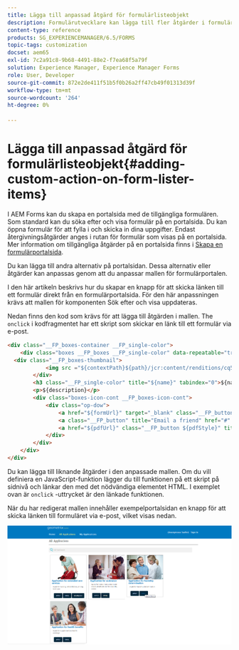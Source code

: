 ```yaml
---
title: Lägga till anpassad åtgärd för formulärlisteobjekt
description: Formulärutvecklare kan lägga till fler åtgärder i formulärportalsidan. Som standard kan du använda formulärlistan för att öppna formuläret, fylla i det och skicka det.
content-type: reference
products: SG_EXPERIENCEMANAGER/6.5/FORMS
topic-tags: customization
docset: aem65
exl-id: 7c2a91c8-9b68-4491-88e2-f7ea68f5a79f
solution: Experience Manager, Experience Manager Forms
role: User, Developer
source-git-commit: 872e2de411f51b5f0b26a2ff47cb49f01313d39f
workflow-type: tm+mt
source-wordcount: '264'
ht-degree: 0%

---
```


# Lägga till anpassad åtgärd för formulärlisteobjekt{#adding-custom-action-on-form-lister-items}

I AEM Forms kan du skapa en portalsida med de tillgängliga formulären. Som standard kan du söka efter och visa formulär på en portalsida. Du kan öppna formulär för att fylla i och skicka in dina uppgifter. Endast återgivningsåtgärder anges i rutan för formulär som visas på en portalsida. Mer information om tillgängliga åtgärder på en portalsida finns i [Skapa en formulärportalsida](../../forms/using/creating-form-portal-page.md).

Du kan lägga till andra alternativ på portalsidan. Dessa alternativ eller åtgärder kan anpassas genom att du anpassar mallen för formulärportalen.

I den här artikeln beskrivs hur du skapar en knapp för att skicka länken till ett formulär direkt från en formulärportalsida. För den här anpassningen krävs att mallen för komponenten Sök efter och visa uppdateras.

Nedan finns den kod som krävs för att lägga till åtgärden i mallen. The `onclick` i kodfragmentet har ett skript som skickar en länk till ett formulär via e-post.

```html
<div class="__FP_boxes-container __FP_single-color">
    <div class="boxes __FP_boxes __FP_single-color" data-repeatable="true">
  <div class="__FP_boxes-thumbnail">
            <img src ="${contextPath}${path}/jcr:content/renditions/cq5dam.thumbnail.319.319.png">
        </div>
        <h3 class="__FP_single-color" title="${name}" tabindex="0">${name}</h3>
        <p>${description}</p>
        <div class="boxes-icon-cont __FP_boxes-icon-cont">
            <div class="op-dow">
                <a href="${formUrl}" target="_blank" class="__FP_button ${htmlStyle}" title="${config-htmlLinkText}">Apply</a>
                <a class="__FP_button" title="Email a friend" href="#" onclick="javascript:window.location=&apos;mailto:?subject=Interesting information&body=I thought you might find {name} form helpful :  &apos;+window.location.protocol+window.location.host+&apos;${formUrl}&apos; ;">Email</a>
                <a href="${pdfUrl}" class="__FP_button ${pdfStyle}" title="${config-pdfLinkText}">Download</a>
            </div>
        </div>
    </div>
</div>
```

Du kan lägga till liknande åtgärder i den anpassade mallen. Om du vill definiera en JavaScript-funktion lägger du till funktionen på ett skript på sidnivå och länkar den med det nödvändiga elementet HTML. I exemplet ovan är `onclick` -uttrycket är den länkade funktionen.

När du har redigerat mallen innehåller exempelportalsidan en knapp för att skicka länken till formuläret via e-post, vilket visas nedan.

![e-post](assets/email.png)
